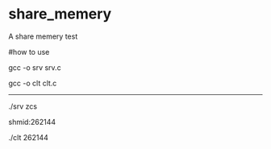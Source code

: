 # share_memery
A share memery test


#how to use

gcc -o srv srv.c

gcc -o clt clt.c

-----------------------------
./srv zcs 

shmid:262144

./clt 262144
